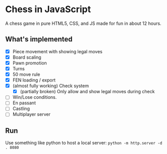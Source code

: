 # Chess in JavaScript
A chess game in pure HTML5, CSS, and JS made for fun in about 12 hours.

## What's implemented
- [X] Piece movement with showing legal moves
- [X] Board scaling
- [X] Pawn promotion
- [X] Turns
- [X] 50 move rule
- [X] FEN loading / export
- [X] (almost fully working) Check system
  - [X] (partially broken) Only allow and show legal moves during check
- [ ] Win/Lose conditions.
- [ ] En passant
- [ ] Castling
- [ ] Multiplayer server

## Run
Use something like python to host a local server: `python -m http.server -d . 8080`
